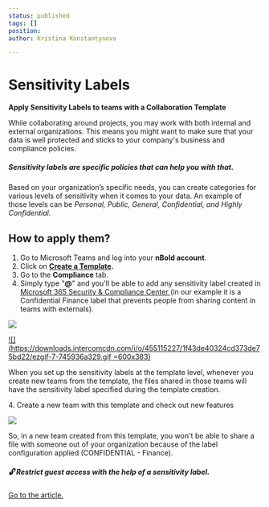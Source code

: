 ```yaml
---
status: published
tags: []
position: 
author: Kristina Konstantynova

---
```

# **Sensitivity Labels**

**Apply Sensitivity Labels to teams with a Collaboration Template**

While collaborating around projects, you may work with both internal and external organizations. This means you might want to make sure that your data is well protected and sticks to your company's business and compliance policies.

##### Sensitivity labels are specific policies that can help you with that.

Based on your organization’s specific needs, you can create categories for various levels of sensitivity when it comes to your data. An example of those levels can be _Personal, Public, General, Confidential, and Highly Confidential._

## How to apply them?

1. Go to Microsoft Teams and log into your **nBold account**.
2. Click on [**Create a Template**](https://docs.nbold.co/collaboration-templates/create-a-new-collaboration-template.html)**.**
3. Go to the **Compliance** tab.
4. Simply type "**@**" and you'll be able to add any sensitivity label created in[ Microsoft 365 Security & Compliance Center ](https://protection.office.com/homepage)(in our example it is a Confidential Finance label that prevents people from sharing content in teams with externals).

![](/uploads/ezgif-7-745936a329.gif)

[![](https://downloads.intercomcdn.com/i/o/455115227/1f43de40324cd373de75bd22/ezgif-7-745936a329.gif =600x383)](https://downloads.intercomcdn.com/i/o/455115227/1f43de40324cd373de75bd22/ezgif-7-745936a329.gif)

When you set up the sensitivity labels at the template level, whenever you create new teams from the template, the files shared in those teams will have the sensitivity label specified during the template creation.

4\. Create a new team with this template and check out new features

![](/uploads/screenshot-2022-01-28-at-16-21-27.png)

So, in a new team created from this template, you won't be able to share a file with someone out of your organization because of the label configuration applied (CONFIDENTIAL - Finance).

##### 🔓 Restrict guest access with the help of a sensitivity label.

[Go to the article.]()